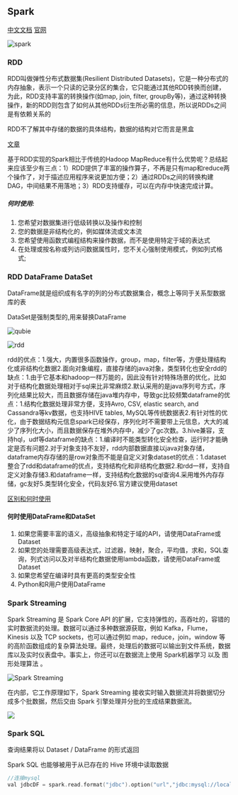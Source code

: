 ## Spark

[中文文档](http://cwiki.apachecn.org/display/Spark/Spark+R)
[官网](http://spark.apache.org/)

![spark](http://spark.apache.org/images/spark-stack.png)

### RDD

RDD叫做弹性分布式数据集(Resilient Distributed Datasets)，它是一种分布式的内存抽象，表示一个只读的记录分区的集合，它只能通过其他RDD转换而创建，为此，RDD支持丰富的转换操作(如map, join, filter, groupBy等)，通过这种转换操作，新的RDD则包含了如何从其他RDDs衍生所必需的信息，所以说RDDs之间是有依赖关系的

RDD不了解其中存储的数据的具体结构，数据的结构对它而言是黑盒

[文章](http://sharkdtu.com/posts/spark-rdd.html)

基于RDD实现的Spark相比于传统的Hadoop MapReduce有什么优势呢？总结起来应该至少有三点：1）RDD提供了丰富的操作算子，不再是只有map和reduce两个操作了，对于描述应用程序来说更加方便；2）通过RDDs之间的转换构建DAG，中间结果不用落地；3）RDD支持缓存，可以在内存中快速完成计算。

##### 何时使用:

1. 您希望对数据集进行低级转换以及操作和控制
2. 您的数据是非结构化的，例如媒体流或文本流
3. 您希望使用函数式编程结构来操作数据，而不是使用特定于域的表达式
4. 在处理或按名称或列访问数据属性时，您不关心强制使用模式，例如列式格式;

### RDD DataFrame DataSet

DataFrame就是组织成有名字的列的分布式数据集合，概念上等同于关系型数据库的表

DataSet是强制类型的,用来替换DataFrame

![qubie](https://pic3.zhimg.com/b4fc63a85f4bbe9a91e7649e73f56622_b.png)

![rdd](https://databricks.com/wp-content/uploads/2018/05/rdd-1024x595.png)


rdd的优点：1.强大，内置很多函数操作，group，map，filter等，方便处理结构化或非结构化数据2.面向对象编程，直接存储的java对象，类型转化也安全rdd的缺点：1.由于它基本和hadoop一样万能的，因此没有针对特殊场景的优化，比如对于结构化数据处理相对于sql来比非常麻烦2.默认采用的是java序列号方式，序列化结果比较大，而且数据存储在java堆内存中，导致gc比较频繁dataframe的优点：1.结构化数据处理非常方便，支持Avro, CSV, elastic search, and Cassandra等kv数据，也支持HIVE tables, MySQL等传统数据表2.有针对性的优化，由于数据结构元信息spark已经保存，序列化时不需要带上元信息，大大的减少了序列化大小，而且数据保存在堆外内存中，减少了gc次数。3.hive兼容，支持hql，udf等dataframe的缺点：1.编译时不能类型转化安全检查，运行时才能确定是否有问题2.对于对象支持不友好，rdd内部数据直接以java对象存储，dataframe内存存储的是row对象而不能是自定义对象dataset的优点：1.dataset整合了rdd和dataframe的优点，支持结构化和非结构化数据2.和rdd一样，支持自定义对象存储3.和dataframe一样，支持结构化数据的sql查询4.采用堆外内存存储，gc友好5.类型转化安全，代码友好6.官方建议使用dataset


[区别和何时使用](https://databricks.com/blog/2016/07/14/a-tale-of-three-apache-spark-apis-rdds-dataframes-and-datasets.html)

#### 何时使用DataFrame和DataSet

1. 如果您需要丰富的语义，高级抽象和特定于域的API，请使用DataFrame或Dataset
2. 如果您的处理需要高级表达式，过滤器，映射，聚合，平均值，求和，SQL查询，列式访问以及对半结构化数据使用lambda函数，请使用DataFrame或Dataset
3. 如果您希望在编译时具有更高的类型安全性
4. Python和R用户使用DataFrame


### Spark Streaming

Spark Streaming 是 Spark Core API 的扩展，它支持弹性的，高吞吐的，容错的实时数据流的处理。数据可以通过多种数据源获取，例如 Kafka，Flume，Kinesis 以及 TCP sockets，也可以通过例如 map，reduce，join，window 等的高阶函数组成的复杂算法处理。最终，处理后的数据可以输出到文件系统，数据库以及实时仪表盘中。事实上，你还可以在数据流上使用 Spark机器学习 以及 图形处理算法 。

![Spark Streaming](http://spark.apache.org/docs/latest/img/streaming-arch.png)

在内部，它工作原理如下，Spark Streaming 接收实时输入数据流并将数据切分成多个批数据，然后交由 Spark 引擎处理并分批的生成结果数据流。

![](http://spark.apache.org/docs/latest/img/streaming-flow.png)

### Spark SQL

查询结果将以 Dataset / DataFrame 的形式返回

Spark SQL 也能够被用于从已存在的 Hive 环境中读取数据

```go
//连接mysql
val jdbcDF = spark.read.format("jdbc").option("url","jdbc:mysql://localhost:3306/test_data").option("dbtable","emp").option("user","root").option("password","root").option("driver","com.mysql.cj.jdbc.Driver").load()

```







